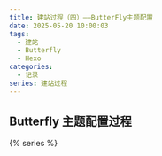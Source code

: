 ```yaml
---
title: 建站过程（四）——ButterFly主题配置
date: 2025-05-20 10:00:03
tags:
  - 建站
  - Butterfly
  - Hexo
categories:
  - 记录
series: 建站过程
---
```


## Butterfly 主题配置过程

{% series %}

